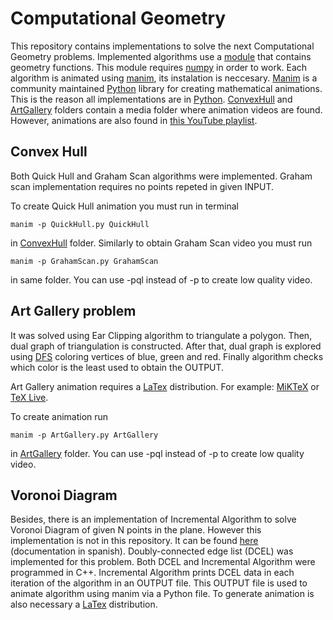 # Computational Geometry


This repository contains implementations to solve the next Computational Geometry problems. Implemented algorithms use a [module](src/geometry_functions.py) that contains geometry functions. This module requires [numpy](https://numpy.org/) in order to work. Each algorithm is animated using [manim](https://www.manim.community/), its instalation is neccesary. [Manim](https://www.manim.community/) is a community maintained [Python](https://www.python.org/) library for creating mathematical animations. This is the reason all implementations are in [Python](https://www.python.org/). [ConvexHull](src/ConvexHull) and [ArtGallery](src/ArtGallery) folders contain a media folder where animation videos are found. However, animations are also found in [this YouTube playlist](https://youtube.com/playlist?list=PL0Tt1mQwusqRMgzO8DjtxT12ajNNG3YQu).

## Convex Hull

Both Quick Hull and Graham Scan algorithms were implemented. Graham scan implementation requires no points repeted in given INPUT. 

To create Quick Hull animation you must run in terminal
~~~
manim -p QuickHull.py QuickHull  
~~~
in [ConvexHull](src/ConvexHull) folder. Similarly to obtain Graham Scan video you must run
~~~
manim -p GrahamScan.py GrahamScan  
~~~
in same folder. You can use -pql instead of -p to create low quality video. 

## Art Gallery problem

It was solved using Ear Clipping algorithm to triangulate a polygon. Then, dual graph of triangulation is constructed. After that, dual graph is explored using [DFS](https://en.wikipedia.org/wiki/Depth-first_search) coloring vertices of blue, green and red. Finally algorithm checks which color is the least used to obtain the OUTPUT. 

Art Gallery animation requires a [LaTex](https://www.latex-project.org/) distribution. For example: [MiKTeX](https://miktex.org/) or [TeX Live](https://www.tug.org/texlive/). 

To create animation run 
~~~
manim -p ArtGallery.py ArtGallery  
~~~
in [ArtGallery](src/ArtGallery) folder. You can use -pql instead of -p to create low quality video. 

## Voronoi Diagram 

Besides, there is an implementation of Incremental Algorithm to solve Voronoi Diagram of given N points in the plane. However this implementation is not in this repository. It can be found [here](https://github.com/cruzjorgesalazar/VoronoiDiagram.git) (documentation in spanish). Doubly-connected edge list (DCEL) was implemented for this problem. Both DCEL and Incremental Algorithm were programmed in C++. Incremental Algorithm prints DCEL data in each iteration of the algorithm in an OUTPUT file. This OUTPUT file is used to animate algorithm using manim via a Python file. To generate animation is also necessary a [LaTex](https://www.latex-project.org/) distribution.